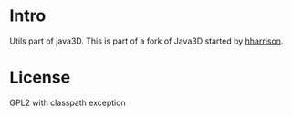 # Intro

Utils part of java3D. This is part of a fork of Java3D started by [hharrison](http://github.com/hharrison).

# License

GPL2 with classpath exception